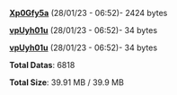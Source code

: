 [**Xp0Gfy5a**](/data/Xp0Gfy5a.txt) (28/01/23 - 06:52)- 2424 bytes

[**vpUyh01u**](/data/vpUyh01u.txt) (28/01/23 - 06:52)- 34 bytes

[**vpUyh01u**](/data/vpUyh01u.txt) (28/01/23 - 06:52)- 34 bytes

**Total Datas**: 6818

**Total Size**: 39.91 MB / 39.9 MB